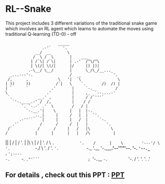 # RL--Snake
This project includes 3 different variations of the traditional snake game which involves an RL agent which learns to automate the moves using traditional Q-learning (TD-0) - off

                           _____
                    .-'`     '.
                 __/  __       \
                /  \ /  \       |    ___
               | /`\| /`\|      | .-'  /^\/^\
               | \(/| \(/|      |/     |) |)|
              .-\__/ \__/       |      \_/\_/__..._
      _...---'-.                /   _              '.
     /,      ,             \   '|  `\                \
    | ))     ))           /`|   \    `.       /)  /) |
    | `      `          .'       |     `-._         /
    \                 .'         |     ,_  `--....-'
     `.           __.' ,         |     / /`'''`
       `'-.____.-' /  /,         |    / /
           `. `-.-` .'  \        /   / |
             `-.__.'|    \      |   |  |-.
                _.._|     |     /   |  |  `'.
          .-''``    |     |     |   /  |     `-.
       .'`         /      /     /  |   |        '.
     /`           /      /     |   /   |\         \
    /            |      |      |   |   /\          |
   ||            |      /      |   /     '.        |
   |\            \      |      /   |       '.      /
   \ `.           '.    /      |    \        '---'/
    \  '.           `-./        \    '.          /
     '.  `'.            `-._     '.__  '-._____.'--'''''--.
       '-.  `'--._          `.__     `';----`              \
          `-.     `-.          `."'```                     ;
             `'-..,_ `-.         `'-.                     /
                   '.  '.           '.                 .'

## For details , check out this PPT : [PPT](https://docs.google.com/presentation/d/1J2ysS24E8QiILxwCBiTpsvuG9BlHynxzVi-LOZNlNqk/edit?usp=sharing)
